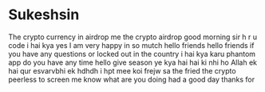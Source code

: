 # Sukeshsin
The crypto currency in airdrop me 
the crypto airdrop 
good morning sir 
h r u code 
i hai kya 
yes I am very happy 
in so mutch
hello friends 
hello friends if you have any questions or locked out 
in the country 
i hai kya karu phantom app 
do you have any time 
hello give season 
ye kya hai hai ki nhi ho 
Allah ek hai qur esvarvbhi ek
hdhdh
i hpt mee koi frejw
sa the fried
the crypto peerless to screen me know what are you doing 
had a good day thanks for 
